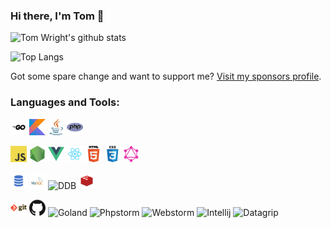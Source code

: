 ### Hi there, I'm Tom 👋

![Tom Wright's github stats](https://github-readme-stats.vercel.app/api?username=TomWright&count_private=true&show_icons=true&theme=darcula)

![Top Langs](https://github-readme-stats.vercel.app/api/top-langs/?username=TomWright&layout=compact&theme=darcula)

Got some spare change and want to support me? [Visit my sponsors profile](https://github.com/sponsors/TomWright).

### Languages and Tools:

<p align="left">
<img alt="Go" width="26px" src="https://raw.githubusercontent.com/github/explore/80688e429a7d4ef2fca1e82350fe8e3517d3494d/topics/go/go.png" />
<img alt="Kotlin" width="26px" src="https://raw.githubusercontent.com/github/explore/80688e429a7d4ef2fca1e82350fe8e3517d3494d/topics/kotlin/kotlin.png" />
<img alt="Java" width="26px" src="https://raw.githubusercontent.com/github/explore/80688e429a7d4ef2fca1e82350fe8e3517d3494d/topics/java/java.png" />
<img alt="PHP" width="26px" src="https://raw.githubusercontent.com/github/explore/80688e429a7d4ef2fca1e82350fe8e3517d3494d/topics/php/php.png" />
</p>

<p align="left">
<img alt="JavaScript" width="26px" src="https://raw.githubusercontent.com/github/explore/80688e429a7d4ef2fca1e82350fe8e3517d3494d/topics/javascript/javascript.png" />
<img alt="Node.js" width="26px" src="https://raw.githubusercontent.com/github/explore/80688e429a7d4ef2fca1e82350fe8e3517d3494d/topics/nodejs/nodejs.png" />
<img alt="Vue" width="26px" src="https://raw.githubusercontent.com/github/explore/80688e429a7d4ef2fca1e82350fe8e3517d3494d/topics/vue/vue.png" />
<img alt="React" width="26px" src="https://raw.githubusercontent.com/github/explore/80688e429a7d4ef2fca1e82350fe8e3517d3494d/topics/react/react.png" />
<img alt="HTML5" width="26px" src="https://raw.githubusercontent.com/github/explore/80688e429a7d4ef2fca1e82350fe8e3517d3494d/topics/html/html.png" />
<img alt="CSS" width="26px" src="https://raw.githubusercontent.com/github/explore/80688e429a7d4ef2fca1e82350fe8e3517d3494d/topics/css/css.png" />
<img alt="GraphQL" width="26px" src="https://raw.githubusercontent.com/github/explore/80688e429a7d4ef2fca1e82350fe8e3517d3494d/topics/graphql/graphql.png" />
</p>

<p align="left">
<img alt="SQL" width="26px" src="https://raw.githubusercontent.com/github/explore/80688e429a7d4ef2fca1e82350fe8e3517d3494d/topics/sql/sql.png" />
<img alt="MySQL" width="26px" src="https://raw.githubusercontent.com/github/explore/80688e429a7d4ef2fca1e82350fe8e3517d3494d/topics/mysql/mysql.png" />
<img alt="DDB" width="26px" src="https://upload.wikimedia.org/wikipedia/commons/f/fd/DynamoDB.png" />
<img alt="Redis" width="26px" src="https://raw.githubusercontent.com/github/explore/80688e429a7d4ef2fca1e82350fe8e3517d3494d/topics/redis/redis.png" />
</p>

<p align="left">
<img alt="Git" width="26px" src="https://raw.githubusercontent.com/github/explore/80688e429a7d4ef2fca1e82350fe8e3517d3494d/topics/git/git.png" />
<img alt="GitHub" width="26px" src="https://raw.githubusercontent.com/github/explore/78df643247d429f6cc873026c0622819ad797942/topics/github/github.png" />
<img alt="Goland" width="26px" src="https://resources.jetbrains.com/storage/products/goland/img/meta/goland_logo_300x300.png" />
<img alt="Phpstorm" width="26px" src="https://resources.jetbrains.com/storage/products/phpstorm/img/meta/phpstorm_logo_300x300.png" />
<img alt="Webstorm" width="26px" src="https://resources.jetbrains.com/storage/products/webstorm/img/meta/webstorm_logo_300x300.png" />
<img alt="Intellij" width="26px" src="https://cdn.iconscout.com/icon/free/png-512/intellij-idea-569199.png" />
<img alt="Datagrip" width="26px" src="https://resources.jetbrains.com/storage/products/datagrip/img/meta/datagrip_logo_300x300.png" />
</p>
